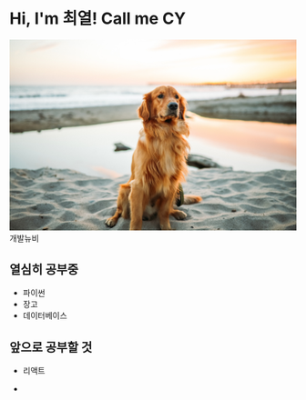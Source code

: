 # Hi, I'm 최열! Call me CY

![](https://github.com/cy0329/cy0329/raw/main/assets/%EB%A6%AC%ED%8A%B8%EB%A6%AC%EB%B2%84.jpg)
개발뉴비

## 열심히 공부중
+ 파이썬
+ 장고
+ 데이터베이스
## 앞으로 공부할 것
+ 리액트
+ ~~~
